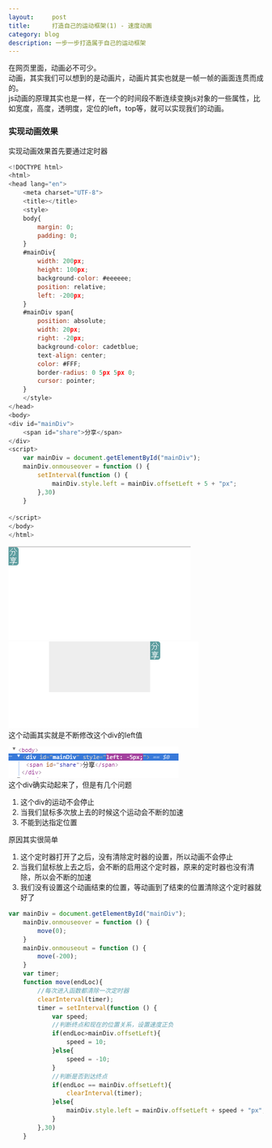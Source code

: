```yaml
---
layout:     post
title:      打造自己的运动框架(1) - 速度动画
category: blog
description: 一步一步打造属于自己的运动框架
---
```

在网页里面，动画必不可少。   
动画，其实我们可以想到的是动画片，动画片其实也就是一帧一帧的画面连贯而成的。   
js动画的原理其实也是一样，在一个的时间段不断连续变换js对象的一些属性，比如宽度，高度，透明度，定位的left，top等，就可以实现我们的动画。  

### 实现动画效果   
实现动画效果首先要通过定时器   

```javascript
<!DOCTYPE html>
<html>
<head lang="en">
    <meta charset="UTF-8">
    <title></title>
    <style>
    body{
        margin: 0;
        padding: 0;
    }
    #mainDiv{
        width: 200px;
        height: 100px;
        background-color: #eeeeee;
        position: relative;
        left: -200px;
    }
    #mainDiv span{
        position: absolute;
        width: 20px;
        right: -20px;
        background-color: cadetblue;
        text-align: center;
        color: #FFF;
        border-radius: 0 5px 5px 0;
        cursor: pointer;
    }
    </style>
</head>
<body>
<div id="mainDiv">
    <span id="share">分享</span>
</div>
<script>
    var mainDiv = document.getElementById("mainDiv");
    mainDiv.onmouseover = function () {
        setInterval(function () {
            mainDiv.style.left = mainDiv.offsetLeft + 5 + "px";
        },30)
    }

</script>
</body>
</html>
```   
![](images/newImg/3.png) 
![](images/newImg/4.png)   
这个动画其实就是不断修改这个div的left值   

![](images/newImg/5.png)  
这个div确实动起来了，但是有几个问题   
1. 这个div的运动不会停止   
2. 当我们鼠标多次放上去的时候这个运动会不断的加速   
3. 不能到达指定位置   

原因其实很简单   
1. 这个定时器打开了之后，没有清除定时器的设置，所以动画不会停止     
2. 当我们鼠标放上去之后，会不断的启用这个定时器，原来的定时器也没有清除，所以会不断的加速   
3. 我们没有设置这个动画结束的位置，等动画到了结束的位置清除这个定时器就好了   

```javascript
var mainDiv = document.getElementById("mainDiv");
    mainDiv.onmouseover = function () {
        move(0);
    }
    mainDiv.onmouseout = function () {
        move(-200);
    }
    var timer;
    function move(endLoc){
        //每次进入函数都清除一次定时器
        clearInterval(timer);
        timer = setInterval(function () {
            var speed;
            //判断终点和现在的位置关系，设置速度正负
            if(endLoc>mainDiv.offsetLeft){
                speed = 10;
            }else{
                speed = -10;
            }
            //判断是否到达终点
            if(endLoc == mainDiv.offsetLeft){
                clearInterval(timer);
            }else{
                mainDiv.style.left = mainDiv.offsetLeft + speed + "px";
            }
        },30)
    }
```
